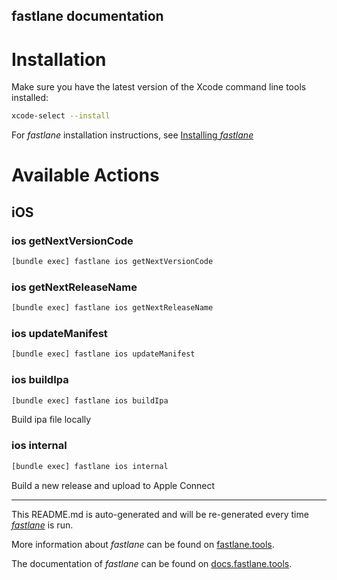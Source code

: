 ## fastlane documentation

# Installation

Make sure you have the latest version of the Xcode command line tools installed:

```sh
xcode-select --install
```

For _fastlane_ installation instructions, see [Installing _fastlane_](https://docs.fastlane.tools/#installing-fastlane)

# Available Actions

## iOS

### ios getNextVersionCode

```sh
[bundle exec] fastlane ios getNextVersionCode
```

### ios getNextReleaseName

```sh
[bundle exec] fastlane ios getNextReleaseName
```

### ios updateManifest

```sh
[bundle exec] fastlane ios updateManifest
```

### ios buildIpa

```sh
[bundle exec] fastlane ios buildIpa
```

Build ipa file locally

### ios internal

```sh
[bundle exec] fastlane ios internal
```

Build a new release and upload to Apple Connect

---

This README.md is auto-generated and will be re-generated every time [_fastlane_](https://fastlane.tools) is run.

More information about _fastlane_ can be found on [fastlane.tools](https://fastlane.tools).

The documentation of _fastlane_ can be found on [docs.fastlane.tools](https://docs.fastlane.tools).
